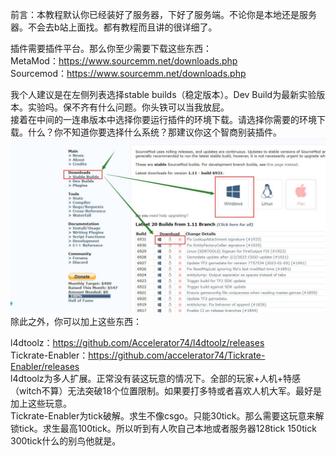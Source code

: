 前言：本教程默认你已经装好了服务器，下好了服务端。不论你是本地还是服务器。不会去b站上面找。都有教程而且讲的很详细了。  

插件需要插件平台。那么你至少需要下载这些东西：  
MetaMod：https://www.sourcemm.net/downloads.php  
Sourcemod：https://www.sourcemm.net/downloads.php  

我个人建议是在左侧列表选择stable builds（稳定版本）。Dev Build为最新实验版本。实验吗。保不齐有什么问题。你头铁可以当我放屁。  
接着在中间的一连串版本中选择你要运行插件的环境下载。请选择你需要的环境下载。什么？你不知道你要选择什么系统？那建议你这个智商别装插件。  
![imgae](https://github.com/apples1949/L4D2PluginsEducation/blob/main/img/1.jpg)  
除此之外，你可以加上这些东西：  

l4dtoolz：https://github.com/Accelerator74/l4dtoolz/releases  
Tickrate-Enabler：https://github.com/accelerator74/Tickrate-Enabler/releases  
l4dtoolz为多人扩展。正常没有装这玩意的情况下。全部的玩家+人机+特感（witch不算）无法突破18个位置限制。如果要打多特或者喜欢人机大军。最好是加上这些玩意。  
Tickrate-Enabler为tick破解。求生不像csgo。只能30tick。那么需要这玩意来解锁tick。求生最高100tick。所以听到有人吹自己本地或者服务器128tick 150tick 300tick什么的别鸟他就是。